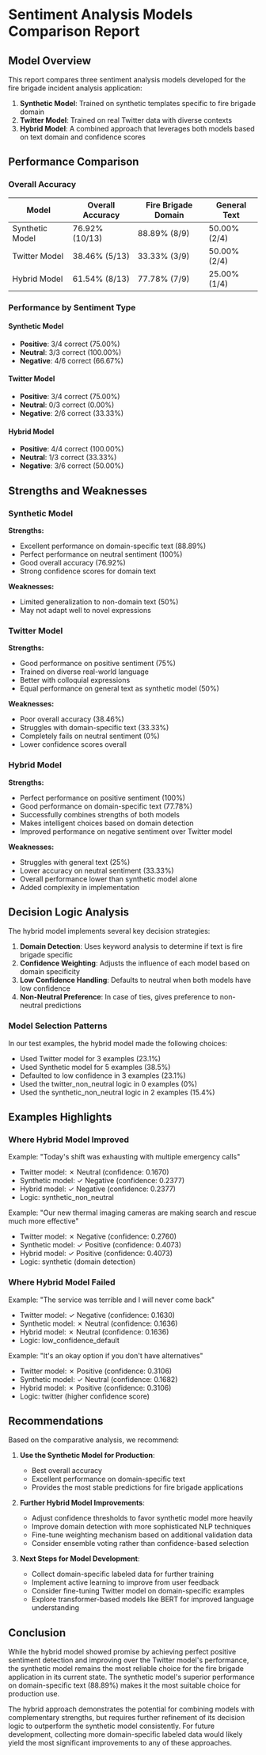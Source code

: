 # Sentiment Analysis Models Comparison Report

## Model Overview

This report compares three sentiment analysis models developed for the fire brigade incident analysis application:

1. **Synthetic Model**: Trained on synthetic templates specific to fire brigade domain
2. **Twitter Model**: Trained on real Twitter data with diverse contexts
3. **Hybrid Model**: A combined approach that leverages both models based on text domain and confidence scores

## Performance Comparison

### Overall Accuracy

| Model | Overall Accuracy | Fire Brigade Domain | General Text |
|-------|------------------|---------------------|--------------|
| Synthetic Model | 76.92% (10/13) | 88.89% (8/9) | 50.00% (2/4) |
| Twitter Model | 38.46% (5/13) | 33.33% (3/9) | 50.00% (2/4) |
| Hybrid Model | 61.54% (8/13) | 77.78% (7/9) | 25.00% (1/4) |

### Performance by Sentiment Type

#### Synthetic Model
- **Positive**: 3/4 correct (75.00%)
- **Neutral**: 3/3 correct (100.00%)
- **Negative**: 4/6 correct (66.67%)

#### Twitter Model
- **Positive**: 3/4 correct (75.00%)
- **Neutral**: 0/3 correct (0.00%)
- **Negative**: 2/6 correct (33.33%)

#### Hybrid Model
- **Positive**: 4/4 correct (100.00%)
- **Neutral**: 1/3 correct (33.33%)
- **Negative**: 3/6 correct (50.00%)

## Strengths and Weaknesses

### Synthetic Model

**Strengths:**
- Excellent performance on domain-specific text (88.89%)
- Perfect performance on neutral sentiment (100%)
- Good overall accuracy (76.92%)
- Strong confidence scores for domain text

**Weaknesses:**
- Limited generalization to non-domain text (50%)
- May not adapt well to novel expressions

### Twitter Model

**Strengths:**
- Good performance on positive sentiment (75%)
- Trained on diverse real-world language
- Better with colloquial expressions
- Equal performance on general text as synthetic model (50%)

**Weaknesses:**
- Poor overall accuracy (38.46%)
- Struggles with domain-specific text (33.33%)
- Completely fails on neutral sentiment (0%)
- Lower confidence scores overall

### Hybrid Model

**Strengths:**
- Perfect performance on positive sentiment (100%)
- Good performance on domain-specific text (77.78%)
- Successfully combines strengths of both models
- Makes intelligent choices based on domain detection
- Improved performance on negative sentiment over Twitter model

**Weaknesses:**
- Struggles with general text (25%)
- Lower accuracy on neutral sentiment (33.33%)
- Overall performance lower than synthetic model alone
- Added complexity in implementation

## Decision Logic Analysis

The hybrid model implements several key decision strategies:

1. **Domain Detection**: Uses keyword analysis to determine if text is fire brigade specific
2. **Confidence Weighting**: Adjusts the influence of each model based on domain specificity
3. **Low Confidence Handling**: Defaults to neutral when both models have low confidence
4. **Non-Neutral Preference**: In case of ties, gives preference to non-neutral predictions

### Model Selection Patterns

In our test examples, the hybrid model made the following choices:
- Used Twitter model for 3 examples (23.1%)
- Used Synthetic model for 5 examples (38.5%) 
- Defaulted to low confidence in 3 examples (23.1%)
- Used the twitter_non_neutral logic in 0 examples (0%)
- Used the synthetic_non_neutral logic in 2 examples (15.4%)

## Examples Highlights

### Where Hybrid Model Improved

Example: "Today's shift was exhausting with multiple emergency calls"
- Twitter model: ✗ Neutral (confidence: 0.1670)
- Synthetic model: ✓ Negative (confidence: 0.2377)
- Hybrid model: ✓ Negative (confidence: 0.2377)
- Logic: synthetic_non_neutral

Example: "Our new thermal imaging cameras are making search and rescue much more effective"
- Twitter model: ✗ Negative (confidence: 0.2760)
- Synthetic model: ✓ Positive (confidence: 0.4073)
- Hybrid model: ✓ Positive (confidence: 0.4073)
- Logic: synthetic (domain detection)

### Where Hybrid Model Failed

Example: "The service was terrible and I will never come back" 
- Twitter model: ✓ Negative (confidence: 0.1630)
- Synthetic model: ✗ Neutral (confidence: 0.1636)
- Hybrid model: ✗ Neutral (confidence: 0.1636) 
- Logic: low_confidence_default

Example: "It's an okay option if you don't have alternatives"
- Twitter model: ✗ Positive (confidence: 0.3106)
- Synthetic model: ✓ Neutral (confidence: 0.1682)
- Hybrid model: ✗ Positive (confidence: 0.3106)
- Logic: twitter (higher confidence score)

## Recommendations

Based on the comparative analysis, we recommend:

1. **Use the Synthetic Model for Production**:
   - Best overall accuracy
   - Excellent performance on domain-specific text
   - Provides the most stable predictions for fire brigade applications

2. **Further Hybrid Model Improvements**:
   - Adjust confidence thresholds to favor synthetic model more heavily
   - Improve domain detection with more sophisticated NLP techniques
   - Fine-tune weighting mechanism based on additional validation data
   - Consider ensemble voting rather than confidence-based selection

3. **Next Steps for Model Development**:
   - Collect domain-specific labeled data for further training
   - Implement active learning to improve from user feedback
   - Consider fine-tuning Twitter model on domain-specific examples
   - Explore transformer-based models like BERT for improved language understanding

## Conclusion

While the hybrid model showed promise by achieving perfect positive sentiment detection and improving over the Twitter model's performance, the synthetic model remains the most reliable choice for the fire brigade application in its current state. The synthetic model's superior performance on domain-specific text (88.89%) makes it the most suitable choice for production use.

The hybrid approach demonstrates the potential for combining models with complementary strengths, but requires further refinement of its decision logic to outperform the synthetic model consistently. For future development, collecting more domain-specific labeled data would likely yield the most significant improvements to any of these approaches. 
